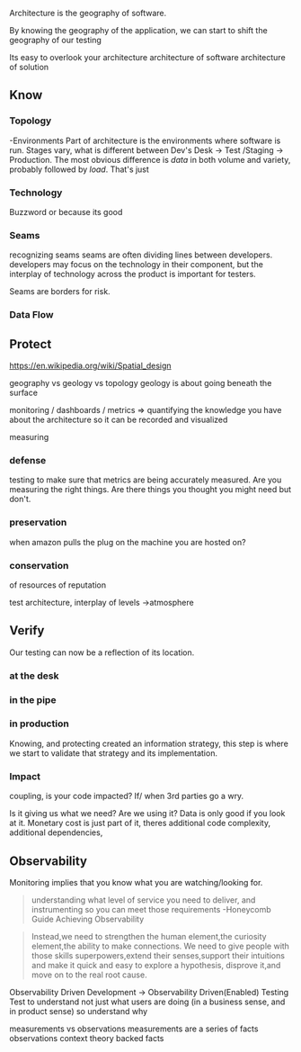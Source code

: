 
Architecture is the geography of software. 

By knowing the geography of the application, we can start to shift the geography of our testing



Its easy to overlook your architecture
architecture of software
architecture of solution
## Know

### Topology
-Environments
Part of architecture is the environments where software is run.
Stages vary, what is different between Dev's Desk -> Test /Staging -> Production. The most obvious difference is *data* in both volume and variety, probably followed by *load*. That's just

### Technology
Buzzword or because its good
### Seams
recognizing seams
seams are often dividing lines between developers. developers may focus on the technology in their component, but the interplay of technology across the product is important for testers. 

Seams are borders for risk.

### Data Flow


## Protect
https://en.wikipedia.org/wiki/Spatial_design

geography vs geology vs topology
geology is about going beneath the surface



monitoring / dashboards / metrics => quantifying the knowledge you have about the architecture so it can be recorded and visualized

measuring

### defense

testing to make sure that metrics are being accurately measured. Are you measuring the right things.
Are there things you thought you might need but don't. 

### preservation
when amazon pulls the plug on the machine you are hosted on?

### conservation
of resources 
of reputation




test architecture, interplay of levels ->atmosphere


## Verify

Our testing can now be a reflection of its location. 
### at the desk

### in the pipe

### in production






Knowing, and protecting created an information strategy, this step is where we start to validate that strategy and its implementation. 


### Impact
coupling,  is your code impacted? If/ when 3rd parties go a wry. 


Is it giving us what we need? Are we using it? Data is only good if you look at it. 
Monetary cost is just part of it, theres additional code complexity, additional dependencies, 


## Observability
Monitoring implies that you know what you are watching/looking for.

> understanding what level of service you need to deliver, and instrumenting so you can meet those requirements -Honeycomb Guide Achieving Observability


> Instead,we need to strengthen the human element,the curiosity element,the ability to make connections. We need to give people with those skills superpowers,extend their senses,support their intuitions and make it quick and easy to explore a hypothesis, disprove it,and move on to the real root cause.

Observability Driven Development -> Observability Driven(Enabled) Testing
Test to understand not just what users are doing (in a business sense, and in product sense) so understand why 

measurements vs observations
measurements are a series of facts 
observations context theory backed facts